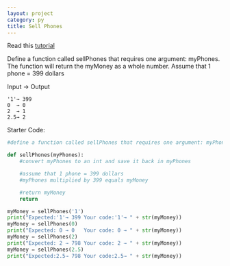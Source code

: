```yaml
---
layout: project
category: py
title: Sell Phones
---
```


Read this [tutorial](/apcsp/py/pythonfunctions/)

Define a function called sellPhones that requires one argument: myPhones. The function will return the myMoney as a whole number. Assume that 1 phone = 399 dollars

Input → Output
```
'1'→ 399
0  → 0
2  → 1
2.5→ 2
```

Starter Code:
```python
#define a function called sellPhones that requires one argument: myPhones.

def sellPhones(myPhones):
    #convert myPhones to an int and save it back in myPhones

    #assume that 1 phone = 399 dollars
    #myPhones multiplied by 399 equals myMoney

    #return myMoney
    return

myMoney = sellPhones('1')
print("Expected:'1'→ 399 Your code:'1'→ " + str(myMoney))
myMoney = sellPhones(0)
print("Expected: 0 → 0   Your code: 0 → " + str(myMoney))
myMoney = sellPhones(2)
print("Expected: 2 → 798 Your code: 2 → " + str(myMoney))
myMoney = sellPhones(2.5)
print("Expected:2.5→ 798 Your code:2.5→ " + str(myMoney))
```
